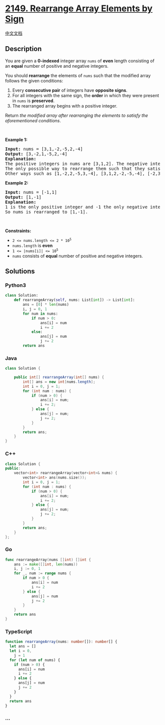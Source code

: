 # [2149. Rearrange Array Elements by Sign](https://leetcode.com/problems/rearrange-array-elements-by-sign)

[中文文档](/solution/2100-2199/2149.Rearrange%20Array%20Elements%20by%20Sign/README.md)

## Description

<p>You are given a <strong>0-indexed</strong> integer array <code>nums</code> of <strong>even</strong> length consisting of an <strong>equal</strong> number of positive and negative integers.</p>

<p>You should <strong>rearrange</strong> the elements of <code>nums</code> such that the modified array follows the given conditions:</p>

<ol>
	<li>Every <strong>consecutive pair</strong> of integers have <strong>opposite signs</strong>.</li>
	<li>For all integers with the same sign, the <strong>order</strong> in which they were present in <code>nums</code> is <strong>preserved</strong>.</li>
	<li>The rearranged array begins with a positive integer.</li>
</ol>

<p>Return <em>the modified array after rearranging the elements to satisfy the aforementioned conditions</em>.</p>

<p>&nbsp;</p>
<p><strong class="example">Example 1:</strong></p>

<pre>
<strong>Input:</strong> nums = [3,1,-2,-5,2,-4]
<strong>Output:</strong> [3,-2,1,-5,2,-4]
<strong>Explanation:</strong>
The positive integers in nums are [3,1,2]. The negative integers are [-2,-5,-4].
The only possible way to rearrange them such that they satisfy all conditions is [3,-2,1,-5,2,-4].
Other ways such as [1,-2,2,-5,3,-4], [3,1,2,-2,-5,-4], [-2,3,-5,1,-4,2] are incorrect because they do not satisfy one or more conditions.  
</pre>

<p><strong class="example">Example 2:</strong></p>

<pre>
<strong>Input:</strong> nums = [-1,1]
<strong>Output:</strong> [1,-1]
<strong>Explanation:</strong>
1 is the only positive integer and -1 the only negative integer in nums.
So nums is rearranged to [1,-1].
</pre>

<p>&nbsp;</p>
<p><strong>Constraints:</strong></p>

<ul>
	<li><code>2 &lt;= nums.length &lt;= 2 * 10<sup>5</sup></code></li>
	<li><code>nums.length</code> is <strong>even</strong></li>
	<li><code>1 &lt;= |nums[i]| &lt;= 10<sup>5</sup></code></li>
	<li><code>nums</code> consists of <strong>equal</strong> number of positive and negative integers.</li>
</ul>

## Solutions

<!-- tabs:start -->

### **Python3**

```python
class Solution:
    def rearrangeArray(self, nums: List[int]) -> List[int]:
        ans = [0] * len(nums)
        i, j = 0, 1
        for num in nums:
            if num > 0:
                ans[i] = num
                i += 2
            else:
                ans[j] = num
                j += 2
        return ans
```

### **Java**

```java
class Solution {

    public int[] rearrangeArray(int[] nums) {
        int[] ans = new int[nums.length];
        int i = 0, j = 1;
        for (int num : nums) {
            if (num > 0) {
                ans[i] = num;
                i += 2;
            } else {
                ans[j] = num;
                j += 2;
            }
        }
        return ans;
    }
}
```

### **C++**

```cpp
class Solution {
public:
    vector<int> rearrangeArray(vector<int>& nums) {
        vector<int> ans(nums.size());
        int i = 0, j = 1;
        for (int num : nums) {
            if (num > 0) {
                ans[i] = num;
                i += 2;
            } else {
                ans[j] = num;
                j += 2;
            }
        }
        return ans;
    }
};
```

### **Go**

```go
func rearrangeArray(nums []int) []int {
	ans := make([]int, len(nums))
	i, j := 0, 1
	for _, num := range nums {
		if num > 0 {
			ans[i] = num
			i += 2
		} else {
			ans[j] = num
			j += 2
		}
	}
	return ans
}
```

### **TypeScript**

```ts
function rearrangeArray(nums: number[]): number[] {
  let ans = []
  let i = 0,
    j = 1
  for (let num of nums) {
    if (num > 0) {
      ans[i] = num
      i += 2
    } else {
      ans[j] = num
      j += 2
    }
  }
  return ans
}
```

### **...**

```

```

<!-- tabs:end -->
